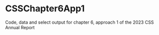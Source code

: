 # CSSChapter6App1
Code, data and select output for chapter 6, approach 1 of the 2023 CSS Annual Report
